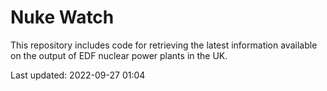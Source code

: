 # Nuke Watch

This repository includes code for retrieving the latest information available on the output of EDF nuclear power plants in the UK.

Last updated: 2022-09-27 01:04